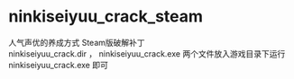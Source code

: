 # ninkiseiyuu_crack_steam
人气声优的养成方式 Steam版破解补丁  
ninkiseiyuu_crack.dir ， ninkiseiyuu_crack.exe 两个文件放入游戏目录下运行 ninkiseiyuu_crack.exe 即可
